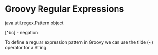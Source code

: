 # Groovy Regular Expressions

java.util.regex.Pattern object 

[^bc] - negation

To define a regular expression pattern in Groovy we can use the tilde (~) operator for a String.
